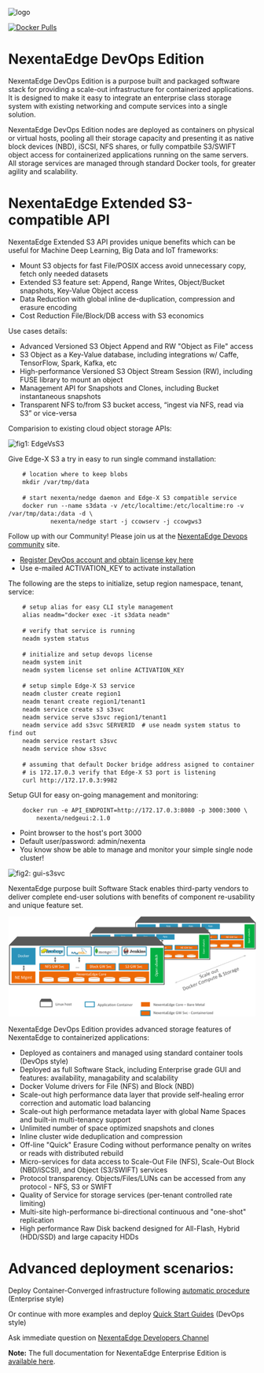 ![logo](https://nexenta.com/rs/nexenta2/images/Nexenta-GL-logo-600-dpi.jpg)

[![Docker Pulls](https://img.shields.io/docker/pulls/nexenta/nedge.svg)](https://hub.docker.com/r/nexenta/nedge)

# NexentaEdge DevOps Edition
NexentaEdge DevOps Edition is a purpose built and packaged software stack for providing a scale-out infrastructure for containerized applications. It is designed to make it easy to integrate an enterprise class storage system with existing networking and compute services into a single solution.

NexentaEdge DevOps Edition nodes are deployed as containers on physical or virtual hosts, pooling all their storage capacity and presenting it as native block devices (NBD), iSCSI, NFS shares, or fully compatbile S3/SWIFT object access for containerized applications running on the same servers.  All storage services are managed through standard Docker tools, for greater agility and scalability.

# NexentaEdge Extended S3-compatible API

NexentaEdge Extended S3 API provides unique benefits which can be useful for Machine Deep Learning, Big Data and IoT frameworks:

* Mount S3 objects for fast File/POSIX access avoid unnecessary copy, fetch only needed datasets
* Extended S3 feature set: Append, Range Writes, Object/Bucket snapshots, Key-Value Object access
* Data Reduction with global inline de-duplication, compression and erasure encoding
* Cost Reduction File/Block/DB access with S3 economics 

Use cases details:

* Advanced Versioned S3 Object Append and RW "Object as File" access
* S3 Object as a Key-Value database, including integrations w/ Caffe, TensorFlow, Spark, Kafka, etc
* High-performance Versioned S3 Object Stream Session (RW), including FUSE library to mount an object
* Management API for Snapshots and Clones, including Bucket instantaneous snapshots
* Transparent NFS to/from S3 bucket access, “ingest via NFS, read via S3” or vice-versa

Comparision to existing cloud object storage APIs:

![fig1: EdgeVsS3](https://raw.githubusercontent.com/nexenta/nedge-dev/master/images/EdgeVsS3.png)

Give Edge-X S3 a try in easy to run single command installation:

```console
    # location where to keep blobs
    mkdir /var/tmp/data
    
    # start nexenta/nedge daemon and Edge-X S3 compatible service
    docker run --name s3data -v /etc/localtime:/etc/localtime:ro -v /var/tmp/data:/data -d \
            nexenta/nedge start -j ccowserv -j ccowgws3

```

Follow up with our Community! Please join us at the [NexentaEdge Devops community](https://community.nexenta.com/s/topic/0TOU0000000brtXOAQ/nexentaedge) site.

* [Register DevOps account and obtain license key here](https://community.nexenta.com/s/devops-edition)
* Use e-mailed ACTIVATION_KEY to activate installation

The following are the steps to initialize, setup region namespace, tenant, service:
    
```console
    # setup alias for easy CLI style management
    alias neadm="docker exec -it s3data neadm"
    
    # verify that service is running
    neadm system status
    
    # initialize and setup devops license
    neadm system init
    neadm system license set online ACTIVATION_KEY
    
    # setup simple Edge-X S3 service
    neadm cluster create region1
    neadm tenant create region1/tenant1
    neadm service create s3 s3svc
    neadm service serve s3svc region1/tenant1
    neadm service add s3svc SERVERID  # use neadm system status to find out 
    neadm service restart s3svc
    neadm service show s3svc
    
    # assuming that default Docker bridge address asigned to container
    # is 172.17.0.3 verify that Edge-X S3 port is listening
    curl http://172.17.0.3:9982
```

Setup GUI for easy on-going management and monitoring:

```console
    docker run -e API_ENDPOINT=http://172.17.0.3:8080 -p 3000:3000 \
        nexenta/nedgeui:2.1.0
```

* Point browser to the host's port 3000
* Default user/password: admin/nexenta
* You know show be able to manage and monitor your simple single node cluster!

![fig2: gui-s3svc](https://raw.githubusercontent.com/nexenta/nedge-dev/master/images/nedgeui-s3svc.png)

NexentaEdge purpose built Software Stack enables third-party vendors to deliver complete end-user solutions with benefits of component re-usability and unique feature set.

![fig3: deplyoment](https://raw.githubusercontent.com/Nexenta/edge-dev/master/images/container-converged.png)

NexentaEdge DevOps Edition provides advanced storage features of NexentaEdge to containerized applications:
* Deployed as containers and managed using standard container tools (DevOps style)
* Deployed as full Software Stack, including Enterprise grade GUI and features: availability, managability and scalability
* Docker Volume drivers for File (NFS) and Block (NBD)
* Scale-out high performance data layer that provide self-healing error correction and automatic load balancing
* Scale-out high performance metadata layer with global Name Spaces and built-in multi-tenancy support
* Unlimited number of space optimized snapshots and clones
* Inline cluster wide deduplication and compression
* Off-line "Quick" Erasure Coding without performance penalty on writes or reads with distributed rebuild
* Micro-services for data access to Scale-Out File (NFS), Scale-Out Block (NBD/iSCSI), and Object (S3/SWIFT) services
* Protocol transparency. Objects/Files/LUNs can be accessed from any protocol - NFS, S3 or SWIFT
* Quality of Service for storage services (per-tenant controlled rate limiting)
* Multi-site high-performance bi-directional continuous and "one-shot" replication
* High performance Raw Disk backend designed for All-Flash, Hybrid (HDD/SSD) and large capacity HDDs

# Advanced deployment scenarios:

Deploy Container-Converged infrastructure following [automatic procedure](https://github.com/nexenta/edge-dev/blob/master/install/automatic-deployment.md) (Enterprise style)

Or continue with more examples and deploy [Quick Start Guides](https://github.com/nexenta/edge-dev/blob/master/INSTALL.md) (DevOps style)

Ask immediate question on [NexentaEdge Developers Channel](https://nexentaedge.slack.com/messages/general/)

**Note:** The full documentation for NexentaEdge Enterprise Edition is [available here](https://nexenta.com/products/nexentaedge).

